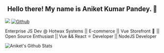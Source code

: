 <h2 align="center"> Hello there! My name is Aniket Kumar Pandey. 👋</h2>

![](https://visitor-badge.laobi.icu/badge?page_id=meet-aniket.meet-aniket)
[![Github](https://img.shields.io/github/followers/meet-aniket?label=Follow&style=social)](https://github.com/meet-aniket)  

<p align="justify">
Enterprise JS Dev @ Hotwax Systems || E-commerce || Vue Storefront 💚 || Open Source Enthusiast || Vue && React ⚛️ Developer || NodeJS Developer
</p>

![Aniket's Github Stats](https://github-readme-stats.vercel.app/api?username=meet-aniket&show_icons=true)

<!-- ![Top Langs](https://github-readme-stats.vercel.app/api/top-langs/?username=meet-aniket) -->
